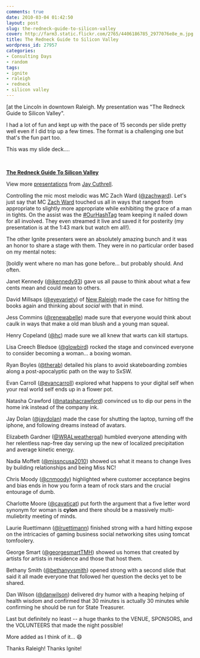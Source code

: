 ```yaml
---
comments: true
date: 2010-03-04 01:42:50
layout: post
slug: the-redneck-guide-to-silicon-valley
cover: http://farm3.static.flickr.com/2765/4406186785_2977076e8e_m.jpg
title: The Redneck Guide to Silicon Valley
wordpress_id: 27957
categories:
- Consulting Days
- random
tags:
- ignite
- raleigh
- redneck
- silicon valley
---
```


[at the Lincoln in downtown Raleigh.  My presentation was "The Redneck Guide to Silicon Valley".




I had a lot of fun and kept up with the pace of 15 seconds per slide pretty well even if I did trip up a few times.  The format is a challenging one but that's the fun part too.




This was my slide deck....




 




**[The Redneck Guide To Silicon Valley](http://www.slideshare.net/qthrul/the-redneck-guide-to-silicon-valley)** 







View more [presentations](http://www.slideshare.net/) from [Jay Cuthrell](http://www.slideshare.net/qthrul).


















Controlling the mic most melodic was MC Zach Ward ([@zachward](http://twitter.com/zachward)).  Let's just say that MC [Zach Ward](http://zachward.com/) touched us all in ways that ranged from appropriate to slightly more appropriate while exhibiting the grace of a man in tights.  On the assist was the [#OurHashTag](http://www.ourhashtag.com/) team keeping it nailed down for all involved.  They even streamed it live and saved it for posterity (my presentation is at the 1:43 mark but watch em all!).
















The other Ignite presenters were an absolutely amazing bunch and it was an honor to share a stage with them.  They were in no particular order based on my mental notes:




[boldly went where no man has gone before... but probably should. And often.




Janet Kennedy ([@jkennedy93](http://twitter.com/jkennedy93)) gave us all pause to think about what a few cents mean and could mean to others.




David Millsaps ([@eyevariety](http://twitter.com/eyevariety)) of [New Raleigh](http://www.newraleigh.com/) made the case for hitting the books again and thinking about _social_ with that in mind.




Jess Commins ([@renewabelle](http://twitter.com/renewabelle)) made sure that everyone would think about caulk in ways that make a old man blush and a young man squeal.




Henry Copeland ([@hc](http://twitter.com/hc)) made sure we all knew that warts can kill startups.




Lisa Creech Bledsoe ([@glowbird](http://twitter.com/glowbird))  rocked the stage and convinced everyone to consider becoming a woman... a boxing woman.




Ryan Boyles ([@therab](http://twitter.com/therab)) detailed his plans to avoid skateboarding zombies along a post-apocalyptic path on the way to SxSW.




Evan Carroll ([@evancarroll](http://twitter.com/evancarroll)) explored what happens to your digital self when your real world self ends up in a flower pot.




Natasha Crawford ([@natashacrawford](http://twitter.com/natashacrawford)) convinced us to dip our pens in the home ink instead of the company ink.




Jay Dolan ([@jaydolan](http://twitter.com/jaydolan)) made the case for shutting the laptop, turning off the iphone, and following dreams instead of avatars.




Elizabeth Gardner ([@WRALweathergal](http://twitter.com/WRALweathergal)) humbled everyone attending with her relentless nap-free day serving up the new of localized precipitation and average kinetic energy.




Nadia Moffett ([@missncusa2010](http://twitter.com/missncusa2010)) showed us what it means to change lives by building relationships and being Miss NC!




Chris Moody ([@cnmoody](http://twitter.com/cnmoody)) highlighted where customer acceptance begins and bias ends in how you form a team of rock stars and the crucial entourage of dumb.




Charlotte Moore ([@cavaticat](http://twitter.com/cavaticat)) put forth the argument that a five letter word synonym for woman is **cylon** and there should be a massively multi-muliebrity meeting of minds.




Laurie Ruettimann ([@lruettimann](http://twitter.com/lruettimann)) finished strong with a hard hitting expose on the intricacies of gaming business social networking sites using tomcat tomfoolery.




George Smart ([@georgesmartTMH](http://twitter.com/georgesmartTMH)) showed us homes that created by artists for artists in residence and those that host them.




Bethany Smith ([@bethanyvsmith](http://twitter.com/bethanyvsmith)) opened strong with a second slide that said it all made everyone that followed her question the decks yet to be shared.




Dan Wilson ([@danwilson](http://twitter.com/danwilson)) delivered dry humor with a heaping helping of health wisdom and confirmed that 30 minutes is actually 30 minutes while confirming he should be run for State Treasurer.




Last but definitely no least -- a huge thanks to the VENUE, SPONSORS, and the VOLUNTEERS that made the night possible!




More added as I think of it... :smile:




Thanks Raleigh!  Thanks Ignite!
